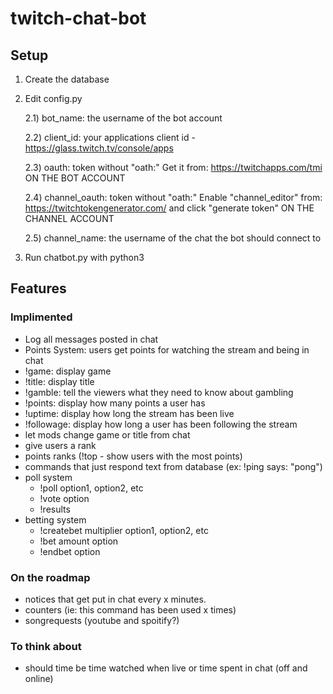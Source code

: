 # twitch-chat-bot

## Setup
1) Create the database
2) Edit config.py

	2.1) bot_name: the username of the bot account
	
	2.2) client_id: your applications client id - https://glass.twitch.tv/console/apps
	
	2.3) oauth: token without "oath:"
	Get it from: https://twitchapps.com/tmi ON THE BOT ACCOUNT
	
	2.4) channel_oauth: token without "oath:"
	Enable "channel_editor" from: https://twitchtokengenerator.com/ and click "generate token" ON THE CHANNEL ACCOUNT

	2.5) channel_name: the username of the chat the bot should connect to
	
3) Run chatbot.py with python3

## Features

### Implimented

- Log all messages posted in chat
- Points System: users get points for watching the stream and being in chat
- !game: display game
- !title: display title
- !gamble: tell the viewers what they need to know about gambling
- !points: display how many points a user has
- !uptime: display how long the stream has been live
- !followage: display how long a user has been following the stream
- let mods change game or title from chat
- give users a rank
- points ranks (!top - show users with the most points)
- commands that just respond text from database (ex: !ping says: "pong")
- poll system
	- !poll option1, option2, etc
	- !vote option
	- !results
- betting system
	- !createbet multiplier option1, option2, etc
	- !bet amount option
	- !endbet option

### On the roadmap

- notices that get put in chat every x minutes.
- counters (ie: this command has been used x times)
- songrequests (youtube and spoitify?)

### To think about
- should time be time watched when live or time spent in chat (off and online)